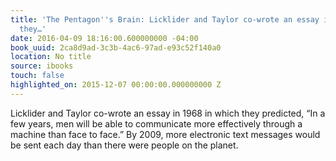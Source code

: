 ```yaml
---
title: 'The Pentagon''s Brain: Licklider and Taylor co-wrote an essay in 1968 in which
  they…'
date: 2016-04-09 18:16:00.600000000 -04:00
book_uuid: 2ca8d9ad-3c3b-4ac6-97ad-e93c52f140a0
location: No title
source: ibooks
touch: false
highlighted_on: 2015-12-07 00:00:00.000000000 Z
---
```


Licklider and Taylor co-wrote an essay in 1968 in which they predicted, “In a few years, men will be able to communicate more effectively through a machine than face to face.” By 2009, more electronic text messages would be sent each day than there were people on the planet.